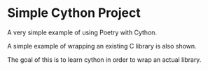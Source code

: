 # Simple Cython Project

A very simple example of using Poetry with Cython.

A simple example of wrapping an existing C library is also shown.

The goal of this is to learn cython in order to wrap an actual library.
